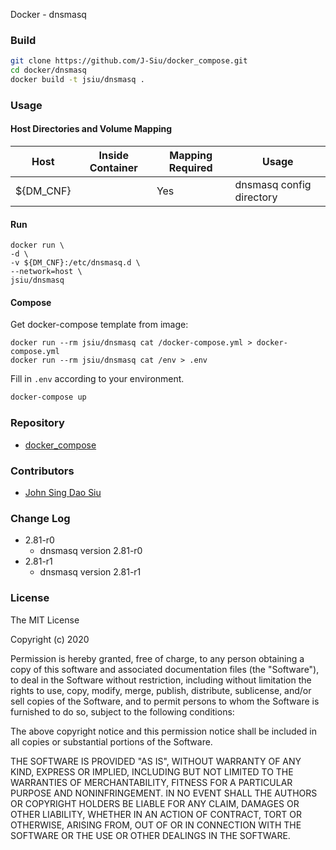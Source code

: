 Docker - dnsmasq

### Build

```sh
git clone https://github.com/J-Siu/docker_compose.git
cd docker/dnsmasq
docker build -t jsiu/dnsmasq .
```

### Usage

#### Host Directories and Volume Mapping

Host|Inside Container|Mapping Required|Usage
---|---|---|---
${DM_CNF}||Yes|dnsmasq config directory

#### Run

```docker
docker run \
-d \
-v ${DM_CNF}:/etc/dnsmasq.d \
--network=host \
jsiu/dnsmasq
```

#### Compose

Get docker-compose template from image:

```docker
docker run --rm jsiu/dnsmasq cat /docker-compose.yml > docker-compose.yml
docker run --rm jsiu/dnsmasq cat /env > .env
```

Fill in `.env` according to your environment.

```sh
docker-compose up
```

### Repository

- [docker_compose](https://github.com/J-Siu/docker_compose)

### Contributors

- [John Sing Dao Siu](https://github.com/J-Siu)

### Change Log

- 2.81-r0
  - dnsmasq version 2.81-r0
- 2.81-r1
  - dnsmasq version 2.81-r1
<!--CHANGE-LOG-END-->

### License

The MIT License

Copyright (c) 2020

Permission is hereby granted, free of charge, to any person obtaining a copy of this software and associated documentation files (the "Software"), to deal in the Software without restriction, including without limitation the rights to use, copy, modify, merge, publish, distribute, sublicense, and/or sell copies of the Software, and to permit persons to whom the Software is furnished to do so, subject to the following conditions:

The above copyright notice and this permission notice shall be included in all copies or substantial portions of the Software.

THE SOFTWARE IS PROVIDED "AS IS", WITHOUT WARRANTY OF ANY KIND, EXPRESS OR IMPLIED, INCLUDING BUT NOT LIMITED TO THE WARRANTIES OF MERCHANTABILITY, FITNESS FOR A PARTICULAR PURPOSE AND NONINFRINGEMENT. IN NO EVENT SHALL THE AUTHORS OR COPYRIGHT HOLDERS BE LIABLE FOR ANY CLAIM, DAMAGES OR OTHER LIABILITY, WHETHER IN AN ACTION OF CONTRACT, TORT OR OTHERWISE, ARISING FROM, OUT OF OR IN CONNECTION WITH THE SOFTWARE OR THE USE OR OTHER DEALINGS IN THE SOFTWARE.
